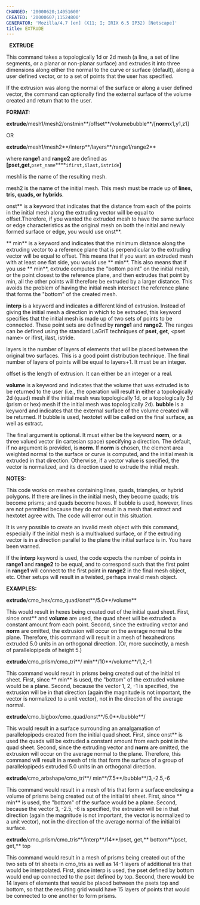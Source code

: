 ```yaml
---
CHANGED: '20000620;14051600'
CREATED: '20000607;11524800'
GENERATOR: 'Mozilla/4.7 [en] (X11; I; IRIX 6.5 IP32) [Netscape]'
title: EXTRUDE
---
```


  
 **EXTRUDE**

  This command takes a topologically 1d or 2d mesh (a line, a set of
  line segments, or a planar or non-planar surface) and extrudes it
  into three dimensions along either the normal to the curve or
  surface (default), along a user defined vector, or to a set of
  points that the user has specified.

  If the extrusion was along the normal of the surface or along a user
  defined vector, the command can optionally find the external surface
  of the volume created and return that to the user.

 **FORMAT:**

  **extrude**/mesh1/mesh2/onstmin**/offset**/volumebubble**/[**norm**x1,y1,z1]

  OR

  **extrude**/mesh1/mesh2**/interp**/layers**/range1/range2**

  where **range1** and **range2** are defined as
  **[pset,get,**`pset_name`****`ifirst,ilast,istride`**]**

 mesh1 is the name of the resulting mesh.

 mesh2 is the name of the initial mesh. This mesh must be made up of
 **lines, tris, quads, or hybrids**.

 onst** is a keyword that indicates that the distance from each of
 the points in the initial mesh along the extruding vector will be
 equal to offset.Therefore, if you wanted the extruded mesh to have the
 same surface or edge characteristics as the original mesh on both the
 initial and newly formed surface or edge, you would use onst**.

 ** min** is a keyword and indicates that the minimum distance along the
 extruding vector to a reference plane that is perpendicular to the
 extruding vector will be equal to offset. This means that if you want
 an extruded mesh with at least one flat side, you would use ** min**.
 This also means that if you use ** min**, extrude computes the "bottom
 point" on the initial mesh, or the point closest to the reference
 plane, and then extrudes that point by min, all the other points will
 therefore be extruded by a larger distance. This avoids the problem of
 having the initial mesh intersect the reference plane that forms the
 "bottom" of the created mesh.

 **interp** is a keyword and indicates a different kind of extrusion.
 Instead of giving the initial mesh a direction in which to be
 extruded, this keyword specifies that the initial mesh is made up of
 two sets of points to be connected. These point sets are defined by
 **range1** and **range2**. The ranges can be defined using the
 standard LaGriT techniques of **pset**, **get**, &lt;pset name&gt; or
 ifirst, ilast, istride.

 layers is the number of layers of elements that will be placed between
 the original two surfaces. This is a good point distribution
 technique. The final number of layers of points will be equal to
 layers+1. It must be an integer.

 offset is the length of extrusion. It can either be an integer or a
 real.

 **volume** is a keyword and indicates that the volume that was
 extruded is to be returned to the user (i.e., the operation will
 result in either a topologically 2d (quad) mesh if the initial mesh
 was topologically 1d, or a topologically 3d (prism or hex) mesh if the
 initial mesh was topologically 2d). **bubble** is a keyword and
 indicates that the external surface of the volume created will be
 returned. If bubble is used, hextotet will be called on the final
 surface, as well as extract.

 The final argument is optional. It must either be the keyword
 **norm**, or a three valued vector (in cartesian space) specifying a
 direction. The default, if no argument is provided, is **norm**. If
 **norm** is chosen, the element area weighted normal to the surface or
 curve is computed, and the initial mesh is extruded in that direction.
 Otherwise, if a vector value is specified, the vector is normalized,
 and its direction used to extrude the initial mesh.

 **NOTES:**

  This code works on meshes containing lines, quads, triangles, or
  hybrid polygons. If there are lines in the initial mesh, they become
  quads; tris become prisms; and quads become hexes. If bubble is
  used, however, lines are not permitted because they do not result in
  a mesh that extract and hextotet agree with. The code will error out
  in this situation.

  It is very possible to create an invalid mesh object with this
  command, especially if the initial mesh is a multivalued surface, or
  if the extruding vector is in a direction parallel to the plane the
  initial surface is in. You have been warned.

  If the **interp** keyword is used, the code expects the number of
  points in **range1** and **range2** to be equal, and to correspond
  such that the first point in **range1** will connect to the first
  point in **range2** in the final mesh object, etc. Other setups will
  result in a twisted, perhaps invalid mesh object.

 **EXAMPLES:**

  **extrude**/cmo\_hex/cmo\_quad/onst**/5.0**/volume**

  This would result in hexes being created out of the initial quad
  sheet. First, since onst** and **volume** are used, the quad
  sheet will be extruded a constant amount from each point. Second,
  since the extruding vector and **norm** are omitted, the extrusion
  will occur on the average normal to the plane. Therefore, this
  command will result in a mesh of hexahedrons extruded 5.0 units in
  an orthogonal direction. (Or, more succinctly, a mesh of
  parallelopipeds of height 5.)

  **extrude**/cmo\_prism/cmo\_tri**/ min**/10**/volume**/1,2,-1

  This command would result in prisms being created out of the initial
  tri sheet. First, since ** min** is used, the "bottom" of the
  extruded volume would be a plane. Second, because the vector 1, 2,
  -1 is specified, the extrusion will be in that direction (again the
  magnitude is not important, the vector is normalized to a unit
  vector), not in the direction of the average normal.

  **extrude**/cmo\_bigbox/cmo\_quad/onst**/5.0**/bubble**/

  This would result in a surface surrounding an amalgamation of
  parallelopipeds created from the initial quad sheet. First, since
  onst** is used the quads will be extruded a constant amount from
  each point in the quad sheet. Second, since the extruding vector and
  **norm** are omitted, the extrusion will occur on the average normal
  to the plane. Therefore, this command will result in a mesh of tris
  that form the surface of a group of parallelopipeds extruded 5.0
  units in an orthogonal direction.

  **extrude**/cmo\_arbshape/cmo\_tri**/ min**/7.5**/bubble**/3,-2.5,-6

  This command would result in a mesh of tris that form a surface
  enclosing a volume of prisms being created out of the initial tri
  sheet. First, since ** min** is used, the "bottom" of the surface
  would be a plane. Second, because the vector 3, -2.5, -6 is
  specified, the extrusion will be in that direction (again the
  magnitude is not important, the vector is normalized to a unit
  vector), not in the direction of the average normal of the initial
  tri surface.

  **extrude**/cmo\_prism/cmo\_tris**/interp**/14**/pset, get,**
  bottom**/pset, get,** top

  This command would result in a mesh of prisms being created out of
  the two sets of tri sheets in cmo\_tris as well as 14-1 layers of
  additional tris that would be interpolated. First, since interp is
  used, the pset defined by bottom would end up connected to the pset
  defined by top. Second, there would be 14 layers of elements that
  would be placed between the psets top and bottom, so that the
  resulting grid would have 15 layers of points that would be
  connected to one another to form prisms.
